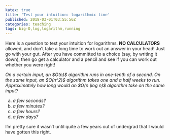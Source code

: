 ```yaml
---
katex: true
title: 'Test your intuition: logarithmic time'
published: 2018-03-01T03:55:56Z
categories: teaching
tags: big-O,log,logarithm,running
---
```


<p>Here is a question to test your intuition for logarithms. <strong>NO CALCULATORS</strong> allowed, and don’t take a long time to work out an answer in your head! Just go with your gut. After you have committed to a choice (say, by writing it down), then go get a calculator and a pencil and see if you can work out whether you were right!</p>
<p><em>On a certain input, an $O(n)$ algorithm runs in one-tenth of a second. On the same input, an $O(n^2)$ algorithm takes one and a half weeks to run. Approximately how long would an $O(n \log n)$ algorithm take on the same input?</em></p>
<ol style="list-style-type:lower-alpha;">
<li><em>a few seconds?</em></li>
<li><em>a few minutes?</em></li>
<li><em>a few hours?</em></li>
<li><em>a few days?</em></li>
</ol>
<p>I’m pretty sure it wasn’t until quite a few years out of undergrad that I would have gotten this right.</p>


